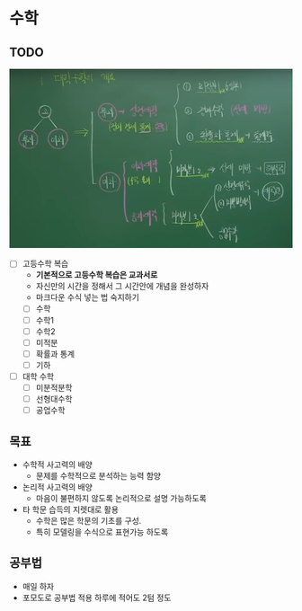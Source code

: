 # 수학

## TODO

![](./images/university_math_curriculum.png)

- [ ] 고등수학 복습
  - **기본적으로 고등수학 복습은 교과서로**
  - 자신만의 시간을 정해서 그 시간안에 개념을 완성하자
  - 마크다운 수식 넣는 법 숙지하기
  - [ ] 수학
  - [ ] 수학1
  - [ ] 수학2
  - [ ] 미적분
  - [ ] 확률과 통계
  - [ ] 기하
- [ ] 대학 수학
  - [ ] 미분적분학
  - [ ] 선형대수학
  - [ ] 공업수학

## 목표

- 수학적 사고력의 배양
  - 문제를 수학적으로 분석하는 능력 함양
- 논리적 사고력의 배양
  - 마음이 불편하지 않도록 논리적으로 설명 가능하도록
- 타 학문 습득의 지렛대로 활용
  - 수학은 많은 학문의 기초를 구성.
  - 특히 모델링을 수식으로 표현가능 하도록

## 공부법

- 매일 하자
- 포모도로 공부법 적용 하루에 적어도 2텀 정도
